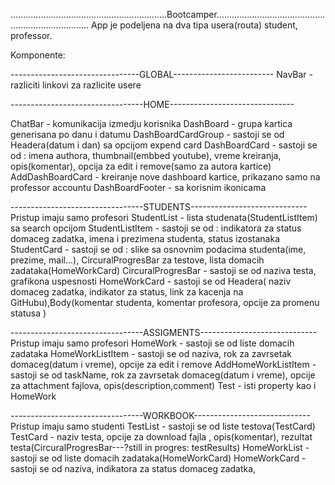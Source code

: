 ..............................................................Bootcamper..........................................................................
App je podeljena na dva tipa usera(routa) student, professor.

Komponente:

--------------------------------GLOBAL-------------------------
NavBar - razliciti linkovi za razlicite usere 


---------------------------------HOME-------------------------------

ChatBar - komunikacija izmedju korisnika
DashBoard - grupa kartica generisana po danu i datumu
DashBoardCardGroup - sastoji se od Headera(datum i dan) sa opcijom expend card 
DashBoardCard - sastoji se od : imena authora, thumbnail(embbed youtube), vreme kreiranja, opis(komentar), opcija za edit i remove(samo za autora kartice)
AddDashBoardCard - kreiranje nove dashboard kartice, prikazano samo na professor accountu
DashBoardFooter - sa korisnim ikonicama 

---------------------------------STUDENTS-----------------------------
Pristup imaju samo profesori
StudentList - lista studenata(StudentListItem) sa search opcijom
StudentListItem - sastoji se od : indikatora za status domaceg zadatka, imena i prezimena studenta, status izostanaka
StudentCard - sastoji se od : slike sa osnovnim podacima studenta(ime, prezime, mail...), CircuralProgresBar za testove, lista domacih zadataka(HomeWorkCard)
CircuralProgresBar - sastoji se od naziva testa, grafikona uspesnosti
HomeWorkCard - sastoji se od Headera( naziv domaceg zadatka, indikator za status, link za kacenja na GitHubu),Body(komentar studenta, komentar profesora, opcije za promenu statusa )


---------------------------------ASSIGMENTS-----------------------------
Pristup imaju samo profesori
HomeWork - sastoji se od liste domacih zadataka
HomeWorkListItem - sastoji se od naziva, rok za zavrsetak domaceg(datum i vreme), opcije za edit i remove
AddHomeWorkListItem - sastoji se od taskName, rok za zavrsetak domaceg(datum i vreme), opcije za attachment fajlova, opis(description,comment)
Test - isti property kao i HomeWork

---------------------------------WORKBOOK-----------------------------
Pristup imaju samo studenti
TestList - sastoji se od liste testova(TestCard)
TestCard - naziv testa, opcije za download fajla , opis(komentar), rezultat testa(CircuralProgresBar---?still in progres: testResults)
HomeWorkList -  sastoji se od liste domacih zadataka(HomeWorkCard)
HomeWorkCard - sastoji se od naziva, indikatora za status domaceg zadatka,




